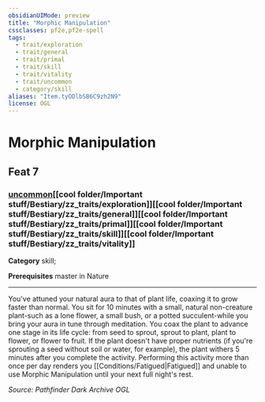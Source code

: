 ```yaml
---
obsidianUIMode: preview
title: "Morphic Manipulation"
cssclasses: pf2e,pf2e-spell
tags:
  - trait/exploration
  - trait/general
  - trait/primal
  - trait/skill
  - trait/vitality
  - trait/uncommon
  - category/skill
aliases: "Item.tyODlbSB6C9zh2N9"
license: OGL
---
```

# Morphic Manipulation
## Feat 7
### [uncommon](cool%20folder/Important%20stuff/Bestiary/zz_traits/uncommon.md "Uncommon Rarity Trait")[[cool folder/Important stuff/Bestiary/zz_traits/exploration]][[cool folder/Important stuff/Bestiary/zz_traits/general]][[cool folder/Important stuff/Bestiary/zz_traits/primal]][[cool folder/Important stuff/Bestiary/zz_traits/skill]][[cool folder/Important stuff/Bestiary/zz_traits/vitality]]

**Category** skill; 



**Prerequisites** master in Nature
* * *
You've attuned your natural aura to that of plant life, coaxing it to grow faster than normal. You sit for 10 minutes with a small, natural non-creature plant-such as a lone flower, a small bush, or a potted succulent-while you bring your aura in tune through meditation. You coax the plant to advance one stage in its life cycle: from seed to sprout, sprout to plant, plant to flower, or flower to fruit. If the plant doesn't have proper nutrients (if you're sprouting a seed without soil or water, for example), the plant withers 5 minutes after you complete the activity. Performing this activity more than once per day renders you [[Conditions/Fatigued|Fatigued]] and unable to use Morphic Manipulation until your next full night's rest.

*Source: Pathfinder Dark Archive*
*OGL*